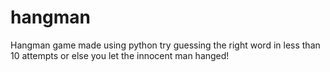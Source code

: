 # hangman
Hangman game made using python
try guessing the right word in less than 10 attempts or else you let the innocent man hanged!
